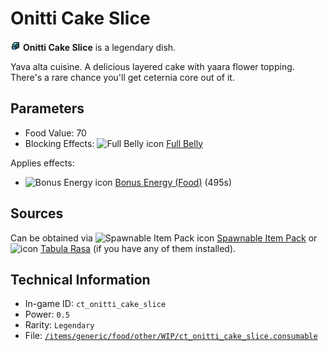 # Onitti Cake Slice

<img src="https://raw.githubusercontent.com/Ceterai/Enternia/main/items/generic/food/other/WIP/ct_onitti_cake_slice.png" alt="Onitti Cake Slice icon" loading="lazy" width="auto" height="16px"/> **Onitti Cake Slice** is a legendary dish.

Yava alta cuisine. A delicious layered cake with yaara flower topping. There's a rare chance you'll get ceternia core out of it.

## Parameters

- Food Value: 70
- Blocking Effects:  <img src="https://starbounder.org/mediawiki/images/6/60/Status_Well_Fed.png" alt="Full Belly icon" loading="lazy" width="16px" height="16px"/> [Full Belly](https://starbounder.org/Full_Belly)

Applies effects:

- <img src="https://starbounder.org/mediawiki/images/thumb/5/57/Status_Energy_Boost.png/48px-Status_Energy_Boost.png" alt="Bonus Energy icon" loading="lazy" width="16px" height="16px"/> [Bonus Energy (Food)](https://starbounder.org/Status_Effects#Stat_Boosts) (495s)

## Sources

Can be obtained via <img src="https://raw.githubusercontent.com/Silverfeelin/Starbound-SpawnableItemPack/master/interface/sip/iconSmall.png" alt="Spawnable Item Pack icon" width="18" height="14"/> [Spawnable Item Pack](https://steamcommunity.com/sharedfiles/filedetails/?id=733665104) or <img src="https://steamuserimages-a.akamaihd.net/ugc/263843960696222713/3EC9A7C005541F7D577EBCB8C5736B4EFC9973D6/" alt="icon" width="8" height="12"/> [Tabula Rasa](https://community.playstarbound.com/resources/the-tabula-rasa.3222/) (if you have any of them installed).

## Technical Information

- In-game ID: `ct_onitti_cake_slice`
- Power: `0.5`
- Rarity: `Legendary`
- File: [`/items/generic/food/other/WIP/ct_onitti_cake_slice.consumable`](https://github.com/Ceterai/Enternia/blob/main/items/generic/food/other/WIP/ct_onitti_cake_slice.consumable)
